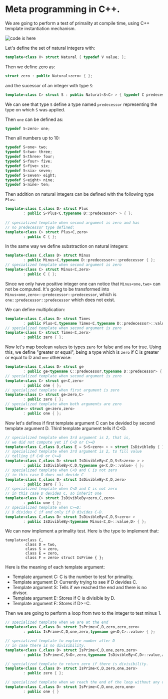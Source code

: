 # Meta programming in C++.

We are going to perform a test of primality at compile time, using C++ template instantiation mechanism.

![code is here](https://github.com/fderepas/unix_memo/tree/main/code/meta)

Let's define the set of natural integers with:

```c++
template<class V> struct Natural { typedef V value; };
```
Then we define zero as:
```c++
struct zero : public Natural<zero> { };
```
and the sucessor of an integer with type ```S```:
```c++
template<class C> struct S : public Natural<S<C> > { typedef C predecessor; };
```
We can see that type ```S``` define a type named ```predecessor``` representing the type on which ```S``` was applied.

Then ```one``` can be defined as:
```c++
typedef S<zero> one;
```

Then all numbers up to 10:
```c++
typedef S<one> two;
typedef S<two> three;
typedef S<three> four;
typedef S<four> five;
typedef S<five> six;
typedef S<six> seven;
typedef S<seven> eight;
typedef S<eight> nine;
typedef S<nine> ten;
```

Then addition on natural integers can be defined with the following type ```Plus```:
```c++
template<class C,class D> struct Plus
        : public S<Plus<C,typename D::predecessor> > { };
        
// specialized template when second argument is zero and has
// no predecessor type defined:
template<class C> struct Plus<C,zero>
        : public C { };
```
In the same way we define substraction on natural integers:
```c++
template<class C,class D> struct Minus
        : public Minus<C,typename D::predecessor>::predecessor { };
// specialized template when second argument is zero
template<class C> struct Minus<C,zero>
        : public C { };
```
Since we only have positive integer one can notice that ```Minus<one,two>``` can not be computed. It's going to be transformed into ```Minus<one,zero>::predecessor::predecessor```, which is ```one::predecessor::predecessor``` which does not exist.

We can define multiplication:
```c++
template<class C,class D> struct Times
        : public Plus<C,typename Times<C,typename D::predecessor>::value> { };
// specialized template when second argument is zero
template<class C> struct Times<C,zero>
        : public zero { };
```

Now let's map boolean values to types ```zero``` for false and ```one``` for true. Using this, we define "greater or equal", being a type which is ```zero``` if C is greater or equal to D and ```one``` otherwise:
```c++
template<class C,class D> struct ge
        : public ge<typename C::predecessor,typename D::predecessor> { };
// specialized template when second argument is zero
template<class C> struct ge<C,zero>
        : public one { };
// specialized template when first argument is zero
template<class C> struct ge<zero,C>
        : public zero { };
// specialized template when both arguments are zero
template<> struct ge<zero,zero>
        : public one { };
```

Now let's defines if first template argument C can be devided by
second template argument D. Third template argument tells if C<D.
```c++
// specialized template when 3rd argument is 2, that is,
// we did not compute yet if C<D or C>=D
template<class C,class D,class E = S<S<zero> > > struct IsDivibleBy { };
// specialized template when 3rd argument is 2, to fill value
// telling if C<D or C>=D
template<class C,class D> struct IsDivibleBy<C,D,S<S<zero> > >
        : public IsDivibleBy<C,D,typename ge<C,D>::value> { };
// specialized template when C<D and C is not zero
// in this case D does not devide C
template<class C,class D> struct IsDivibleBy<C,D,zero>
        : public zero { };
// specialized template when C<D and C is not zero
// in this case D devides C, so inherit one
template<class C> struct IsDivibleBy<zero,C,zero>
        : public one { };
// specialized template when C>=D:
// D divides C if and only if D divides C-D.
template<class C,class D> struct IsDivibleBy<C,D,S<zero> >
        : public IsDivibleBy<typename Minus<C,D>::value,D> { };
```

We can now implement a primality test. Here is the type to implement that:
```c+
template<class C,
         class D = two,
         class S = zero,
         class E = zero,
         class F = zero> struct IsPrime { };
```
Here is the meaning of each template argument:
 * Template argument C: C is the number to test for primality.
 * Template argument D: Currently trying to see if D devides C.
 * Template argument S: Tells if we reached the end and there is no divisor.
 * Template argument E: Stores if C is divisible by D.
 * Template argument F: Stores if D>=C.

Then we are going to perform a loop from two to the integer to test minus 1.

```c++
// specialized template when we are at the end
template<class C,class D> struct IsPrime<C,D,zero,zero,zero>
        : public IsPrime<C,D,one,zero,typename ge<D,C>::value> { };

// specialized template to explore number after D
// in case there is no divisibility.
template<class C,class D> struct IsPrime<C,D,one,zero,zero>
        : public IsPrime<C,S<D>,zero,typename IsDivibleBy<C,D>::value,zero> { };

// specialized template to return zero if there is divisibility.
template<class C,class D> struct IsPrime<C,D,zero,one,zero>
        : public zero { };

// specialized template when we reach the end of the loop without any divisor.
template<class C,class D> struct IsPrime<C,D,one,zero,one>
        : public one { }
```
